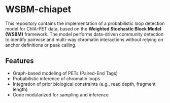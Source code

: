 # WSBM-chiapet

This repository contains the implementation of a probabilistic loop detection model for ChIA-PET data, based on the **Weighted Stochastic Block Model (WSBM)** framework. The model performs data-driven community detection to identify pairwise and multi-way chromatin interactions without relying on anchor definitions or peak calling.

## Features

- Graph-based modeling of PETs (Paired-End Tags)
- Probabilistic inference of chromatin loops
- Integration of prior biological constraints (e.g., read depth, fragment length)
- Code modularized for sampling and inference
